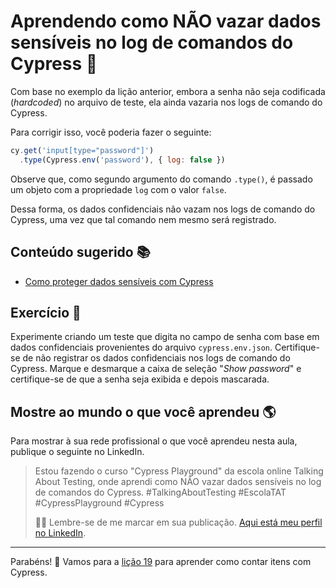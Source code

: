 # Aprendendo como NÃO vazar dados sensíveis no log de comandos do Cypress 🚰

Com base no exemplo da lição anterior, embora a senha não seja codificada (_hardcoded_) no arquivo de teste, ela ainda vazaria nos logs de comando do Cypress.

Para corrigir isso, você poderia fazer o seguinte:

```js
cy.get('input[type="password"]')
  .type(Cypress.env('password'), { log: false })

```

Observe que, como segundo argumento do comando `.type()`, é passado um objeto com a propriedade `log` com o valor `false`.

Dessa forma, os dados confidenciais não vazam nos logs de comando do Cypress, uma vez que tal comando nem mesmo será registrado.

## Conteúdo sugerido 📚

- [Como proteger dados sensíveis com Cypress](https://talkingabouttesting.com/2021/02/09/como-proteger-dados-sensiveis-com-cypress/)

## Exercício 🎯

Experimente criando um teste que digita no campo de senha com base em dados confidenciais provenientes do arquivo `cypress.env.json`. Certifique-se de não registrar os dados confidenciais nos logs de comando do Cypress. Marque e desmarque a caixa de seleção "_Show password_" e certifique-se de que a senha seja exibida e depois mascarada.

## Mostre ao mundo o que você aprendeu 🌎

Para mostrar à sua rede profissional o que você aprendeu nesta aula, publique o seguinte no LinkedIn.

> Estou fazendo o curso "Cypress Playground" da escola online Talking About Testing, onde aprendi como NÃO vazar dados sensíveis no log de comandos do Cypress. #TalkingAboutTesting #EscolaTAT #CypressPlayground #Cypress
>
> 👨‍🏫 Lembre-se de me marcar em sua publicação. [Aqui está meu perfil no LinkedIn](https://www.linkedin.com/in/walmyr-lima-e-silva-filho).

___

Parabéns! 🎉 Vamos para a [lição 19](./19.md) para aprender como contar itens com Cypress.
